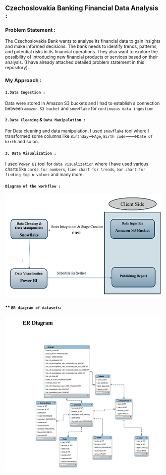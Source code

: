 ## **Czechoslovakia Banking Financial Data Analysis :**

### **Problem Statement :**

The Czechoslovakia Bank wants to analyse its financial data to gain insights and make informed 
decisions. The bank needs to identify trends, patterns, and potential risks in its financial 
operations. They also want to explore the possibility of introducing new financial products or 
services based on their analysis. (I have already attached detailed problem statement in this repository).

### **My Approach :**

#### **`1.Data Ingestion :`**
Data were stored in Amazon S3 buckets and I had to establish a connection between `amazon S3 bucket` and `snowflake` for `continuous data ingestion`.

#### **`2.Data Cleaning` & `Data Manipulation :`**

For Data cleaning and data manipulation, I used `snowflake` tool where I transformed some columns like `Birthday`-->`Age`, `Birth code`--->`Date of birth` and so on.

#### **`3. Data Visualization :`**

I used `Power BI` tool for `data visualization` where I have used various charts like `cards for numbers`, `line chart for trends`, `bar chart for finding top n values` and many more.

#### **`Diagram of the workflow :`**
![alt text](<Screenshot 2024-10-21 180221.png>)

#### ** `ER diagram of datasets`:
![alt text](image.png)
